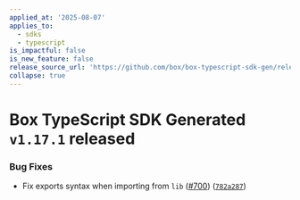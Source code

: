 ```yaml
---
applied_at: '2025-08-07'
applies_to:
  - sdks
  - typescript
is_impactful: false
is_new_feature: false
release_source_url: 'https://github.com/box/box-typescript-sdk-gen/releases/tag/v1.17.1'
collapse: true
---
```


# Box TypeScript SDK Generated `v1.17.1` released

### Bug Fixes

* Fix exports syntax when importing from `lib` ([#700][1]) ([`782a287`][2])

[1]: https://github.com/box/box-typescript-sdk-gen/issues/700

[2]: https://github.com/box/box-typescript-sdk-gen/commit/782a287efd3481fc056effcf83886f05bc9adbf9
